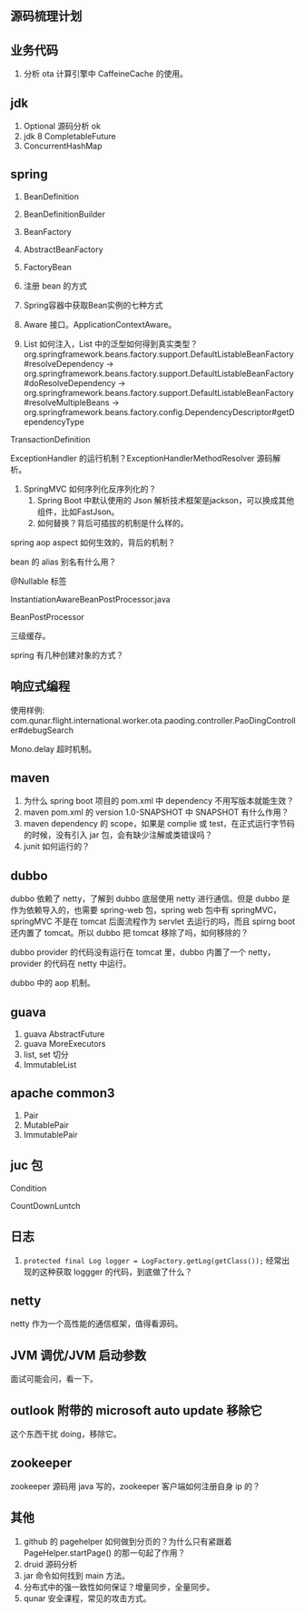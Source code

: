 ## 源码梳理计划



## 业务代码

1. 分析 ota 计算引擎中 CaffeineCache 的使用。



## jdk

1. Optional 源码分析 ok
2. jdk 8 CompletableFuture
3. ConcurrentHashMap



## spring

1. BeanDefinition

2. BeanDefinitionBuilder

3. BeanFactory

4. AbstractBeanFactory

5. FactoryBean

6. 注册 bean 的方式

7. Spring容器中获取Bean实例的七种方式

8. Aware 接口。ApplicationContextAware。

9. List 如何注入，List 中的泛型如何得到真实类型？org.springframework.beans.factory.support.DefaultListableBeanFactory#resolveDependency -> org.springframework.beans.factory.support.DefaultListableBeanFactory#doResolveDependency -> org.springframework.beans.factory.support.DefaultListableBeanFactory#resolveMultipleBeans -> org.springframework.beans.factory.config.DependencyDescriptor#getDependencyType



TransactionDefinition



ExceptionHandler 的运行机制？ExceptionHandlerMethodResolver 源码解析。

1. SpringMVC 如何序列化反序列化的？
   1. Spring Boot 中默认使用的 Json 解析技术框架是jackson，可以换成其他组件，比如FastJson。
   2. 如何替换？背后可插拔的机制是什么样的。

spring aop aspect 如何生效的，背后的机制？

bean 的 alias 别名有什么用？

@Nullable 标签



InstantiationAwareBeanPostProcessor.java

BeanPostProcessor

三级缓存。



spring 有几种创建对象的方式？



## 响应式编程

使用样例: com.qunar.flight.international.worker.ota.paoding.controller.PaoDingController#debugSearch

Mono.delay 超时机制。



## maven

1. 为什么 spring boot 项目的 pom.xml 中 dependency 不用写版本就能生效？
2. maven pom.xml 的 version 1.0-SNAPSHOT 中 SNAPSHOT 有什么作用？
3. maven dependency 的 scope，如果是 complie 或 test，在正式运行字节码的时候，没有引入 jar 包，会有缺少注解或类错误吗？
4. junit 如何运行的？



## dubbo

dubbo 依赖了 netty，了解到 dubbo 底层使用 netty 进行通信。但是 dubbo 是作为依赖导入的，也需要 spring-web 包，spring web 包中有 springMVC，springMVC 不是在 tomcat 后面流程作为 servlet 去运行的吗，而且 spirng boot 还内置了 tomcat。所以 dubbo 把 tomcat 移除了吗，如何移除的？

dubbo provider 的代码没有运行在 tomcat 里，dubbo 内置了一个 netty，provider 的代码在 netty 中运行。

dubbo 中的 aop 机制。



## guava

1. guava AbstractFuture
2. guava MoreExecutors
3. list, set 切分
4. ImmutableList



## apache common3

1. Pair
2. MutablePair
3. ImmutablePair



## juc 包

Condition

CountDownLuntch



## 日志

1. `protected final Log logger = LogFactory.getLog(getClass());` 经常出现的这种获取 loggger 的代码，到底做了什么？



## netty

netty 作为一个高性能的通信框架，值得看源码。



## JVM 调优/JVM 启动参数

面试可能会问，看一下。



## outlook 附带的 microsoft auto update 移除它

这个东西干扰 doing，移除它。



## zookeeper

zookeeper 源码用 java 写的，zookeeper 客户端如何注册自身 ip 的？



## 其他

1. github 的 pagehelper 如何做到分页的？为什么只有紧跟着 PageHelper.startPage() 的那一句起了作用？
2. druid 源码分析
3. jar 命令如何找到 main 方法。
4. 分布式中的强一致性如何保证？增量同步，全量同步。
5. qunar 安全课程，常见的攻击方式。